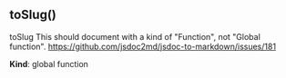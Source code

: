 <a name="toSlug"></a>

## toSlug()
toSlug
This should document with a kind of "Function", not "Global function".
https://github.com/jsdoc2md/jsdoc-to-markdown/issues/181

**Kind**: global function  
